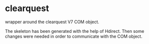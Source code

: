 clearquest
==========

wrapper around the clearquest V7 COM object.

The skeleton has been generated with the help of Hdirect.
Then some changes were needed in order to communicate with
the COM object.
